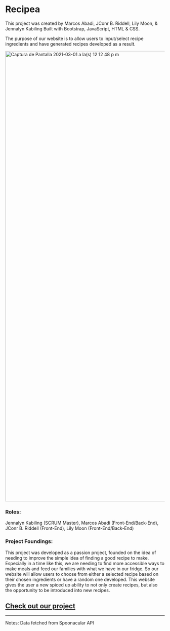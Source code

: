 # Recipea

This project was created by Marcos Abadi, JConr B. Riddell, Lily Moon, & Jennalyn Kabiling
Built with Bootstrap, JavaScript, HTML & CSS.

The purpose of our website is to allow users to input/select recipe ingredients and have generated recipes developed as a result. 

<img width="1423" alt="Captura de Pantalla 2021-03-01 a la(s) 12 12 48 p m" src="https://user-images.githubusercontent.com/60407839/109539919-78281b00-7a87-11eb-9ef9-e4795ea1427e.png">

### Roles:
Jennalyn Kabiling (SCRUM Master), Marcos Abadi (Front-End/Back-End), JConr B. Riddell (Front-End), Lily Moon (Front-End/Back-End)

### Project Foundings:
This project was developed as a passion project, founded on the idea of needing to improve the simple idea of finding a good recipe to make. Especially in a time like this, we are needing to find more accessible ways to make meals and feed our families with what we have in our fridge. So our website will allow users to choose from either a selected recipe based on their chosen ingredients or have a random one developed. This website gives the user a new spiced up ability to not only create recipes, but also the opportunity to be introduced into new recipes. 

<a href="https://mabadinakach.github.io/Recipea-Web/index.html"><h2>Check out our project</h2></a>

----

Notes: Data fetched from Spoonacular API

